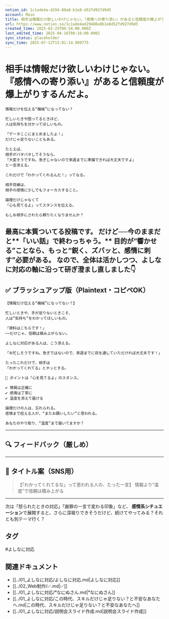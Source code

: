 ```yaml
---
notion_id: 1c1ade4a-d294-80a8-b1e8-d52fd927d9d5
account: Main
title: 相手は情報だけ欲しいわけじゃない。『感情への寄り添い』があると信頼度が爆上がりするんだよ。
url: https://www.notion.so/1c1ade4ad29480a8b1e8d52fd927d9d5
created_time: 2025-03-25T06:54:00.000Z
last_edited_time: 2025-04-16T00:16:00.000Z
sync_status: placeholder
sync_time: 2025-07-12T15:01:14.989775
---
```

# 相手は情報だけ欲しいわけじゃない。『感情への寄り添い』があると信頼度が爆上がりするんだよ。

```plain text
情報だけを伝える”機械”になってない？

忙しいときや困ってるときほど、
人は気持ちを分かってほしいもの。

「データここにまとめましたよ！」
だけじゃ足りないこともある。

たとえば、
相手がバタバタしてそうなら、
「大変そうですね、急ぎじゃないので来週までに準備できれば大丈夫ですよ」
と一言添える。

これだけで「わかってくれるんだ！」ってなる。

相手目線は、
相手の感情に少しでもフォーカスすること。

論理だけじゃなくて
「心も見てるよ」ってスタンスを伝える。

もしお相手にされたら頼りたくなりませんか？
```
最高に本質ついてる投稿です。
だけど──今のままだと**「いい話」で終わっちゃう。**
**目的が“響かせる”ことなら、もっと“鋭く、ズバッと、感情に刺す”必要がある。**
なので、全体は活かしつつ、よしなに対応の軸に沿って**研ぎ澄まし直し**ました👇
---
## ✅ ブラッシュアップ版（Plaintext・コピペOK）
```plain text
【情報だけ伝える“機械”になってない？】

忙しいときや、手が足りないときこそ、
人は“気持ち”をわかってほしいもの。

「資料はこちらです！」
──だけじゃ、信頼は積み上がらない。

よしなに対応がある人は、こう添える。

「お忙しそうですね。急ぎではないので、来週までに目を通していただければ大丈夫です！」

たったこれだけで、相手は
「わかってくれてる」とホッとする。

📌 ポイントは「心を見てるよ」のスタンス。

✔︎ 情報は正確に
✔︎ 感情は丁寧に
✔︎ 温度を添えて届ける

論理だけの人は、忘れられる。
感情まで拾える人が、“またお願いしたい”と思われる。

あなたのやり取り、“温度”まで届いてますか？
```
---
## 🔍 フィードバック（厳しめ）
---
## 🧲 タイトル案（SNS用）
> 【「わかってくれてるな」って思われる人の、たった一言】
  情報より“温度”で信頼は積み上がる
---
次は「怒られたときの対応」「謝罪の一言で変わる印象」など、
**感情系シチュエーション**で展開すると、さらに深堀りできそうだけど、続けてやってみる？それとも別テーマ行く？

## タグ

#よしなに対応 

## 関連ドキュメント

- [[../01_よしなに対応/よしなに対応.md|よしなに対応]]
- [[../02_Web制作/✅.md|✅]]
- [[../01_よしなに対応/⁴なにぬさん.md|⁴なにぬさん]]
- [[../01_よしなに対応/この時代、スキルだけじゃ足りない？と不安なあなたへ.md|この時代、スキルだけじゃ足りない？と不安なあなたへ]]
- [[../01_よしなに対応/説明会スライド作成.md|説明会スライド作成]]
